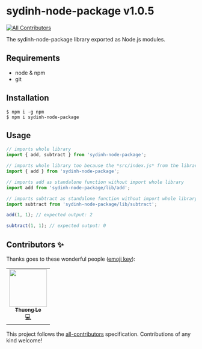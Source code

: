 # sydinh-node-package v1.0.5
<!-- ALL-CONTRIBUTORS-BADGE:START - Do not remove or modify this section -->
[![All Contributors](https://img.shields.io/badge/all_contributors-1-orange.svg?style=flat-square)](#contributors-)
<!-- ALL-CONTRIBUTORS-BADGE:END -->

The sydinh-node-package library exported as Node.js modules.

## Requirements

- node & npm
- git

## Installation

```
$ npm i -g npm
$ npm i sydinh-node-package
```

## Usage

```Javascript
// imports whole library
import { add, subtract } from 'sydinh-node-package';

// imports whole library too because the *src/index.js* from the library imports/exports subtract function
import { add } from 'sydinh-node-package';

// imports add as standalone function without import whole library
import add from 'sydinh-node-package/lib/add';

// imports subtract as standalone function without import whole library
import subtract from 'sydinh-node-package/lib/subtract';

add(1, 1); // expected output: 2

subtract(1, 1); // expected output: 0
```
## Contributors ✨

Thanks goes to these wonderful people ([emoji key](https://allcontributors.org/docs/en/emoji-key)):

<!-- ALL-CONTRIBUTORS-LIST:START - Do not remove or modify this section -->
<!-- prettier-ignore-start -->
<!-- markdownlint-disable -->
<table>
  <tr>
    <td align="center"><a href="http://shopware.thuong.lv/"><img src="https://avatars3.githubusercontent.com/u/22548423?v=4" width="100px;" alt=""/><br /><sub><b>Thuong Le</b></sub></a><br /><a href="https://github.com/sydinh/sydinh-node-package/commits?author=vienthuong" title="Code">💻</a></td>
  </tr>
</table>

<!-- markdownlint-enable -->
<!-- prettier-ignore-end -->
<!-- ALL-CONTRIBUTORS-LIST:END -->

This project follows the [all-contributors](https://github.com/all-contributors/all-contributors) specification. Contributions of any kind welcome!
